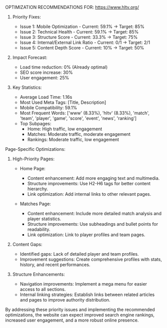 OPTIMIZATION RECOMMENDATIONS FOR: https://www.hltv.org/

1. Priority Fixes:
   - Issue 1: Mobile Optimization - Current: 59.1% -> Target: 85%
   - Issue 2: Technical Health - Current: 59.1% -> Target: 85%
   - Issue 3: Structure Score - Current: 33.3% -> Target: 75%
   - Issue 4: Internal/External Link Ratio - Current: 0/1 -> Target: 2/1
   - Issue 5: Content Depth Score - Current: 10% -> Target: 50%

2. Impact Forecast:
   - Load time reduction: 0% (Already optimal)
   - SEO score increase: 30%
   - User engagement: 25%

3. Key Statistics:
   - Average Load Time: 1.16s
   - Most Used Meta Tags: [Title, Description]
   - Mobile Compatibility: 59.1%
   - Most Frequent Words: ['www' (8.33%), 'hltv' (8.33%), 'match', 'team', 'player', 'game', 'score', 'event', 'news', 'ranking']
   - Top Subpages: 
     - Home: High traffic, low engagement
     - Matches: Moderate traffic, moderate engagement
     - Rankings: Moderate traffic, low engagement

Page-Specific Optimizations: 

1. High-Priority Pages:
   - Home Page: 
     - Content enhancement: Add more engaging text and multimedia.
     - Structure improvements: Use H2-H6 tags for better content hierarchy.
     - Link optimization: Add internal links to other relevant pages.

   - Matches Page:
     - Content enhancement: Include more detailed match analysis and player statistics.
     - Structure improvements: Use subheadings and bullet points for readability.
     - Link optimization: Link to player profiles and team pages.

2. Content Gaps:
   - Identified gaps: Lack of detailed player and team profiles.
   - Improvement suggestions: Create comprehensive profiles with stats, history, and recent performances.

3. Structure Enhancements:
   - Navigation improvements: Implement a mega menu for easier access to all sections.
   - Internal linking strategies: Establish links between related articles and pages to improve authority distribution.

By addressing these priority issues and implementing the recommended optimizations, the website can expect improved search engine rankings, increased user engagement, and a more robust online presence.